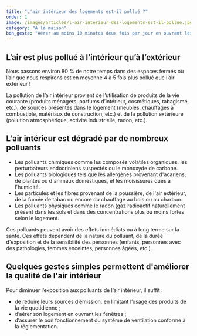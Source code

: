 ```yaml
---
title: "L'air intérieur des logements est-il pollué ?"
order: 1
image: /images/articles/l-air-interieur-des-logements-est-il-pollue.jpg
category: "A la maison"
bon_geste: "Aérer au moins 10 minutes deux fois par jour en ouvrant les fenêtres pour créer un courant d'air dans chaque pièce du logement."
---
```


## L’air est plus pollué à l’intérieur qu’à l’extérieur

Nous passons environ 80 % de notre temps dans des espaces fermés où l’air que nous respirons est en moyenne 4 à 5 fois plus pollué que l’air extérieur !

La pollution de l’air intérieur provient de l’utilisation de produits de la vie courante (produits ménagers, parfums d’intérieur, cosmétiques, tabagisme, etc.), de sources présentes dans le logement (meubles, chauffages à combustible, matériaux de construction, etc.) et de la pollution extérieure (pollution atmosphérique, activité industrielle, radon, etc.).

## L'air intérieur est dégradé par de nombreux polluants

- Les polluants chimiques comme les composés volatiles organiques, les perturbateurs endocriniens suspectés ou le monoxyde de carbone.
- Les polluants biologiques tels que les allergènes provenant d'acariens, de plantes ou d'animaux domestiques, et les moisissures dues à l'humidité.
- Les particules et les fibres provenant de la poussière, de l'air extérieur, de la fumée de tabac ou encore du chauffage au bois ou au charbon.
- Les polluants physiques comme le radon (gaz radioactif naturellement présent dans les sols et dans des concentrations plus ou moins fortes selon le logement.

Ces polluants peuvent avoir des effets immédiats ou à long terme sur la santé. Ces effets dépendent de la nature du polluant, de la durée d'exposition et de la sensibilité des personnes (enfants, personnes avec des pathologies, femmes enceintes, personnes âgées, etc.).

## Quelques gestes simples permettent d'améliorer la qualité de l'air intérieur

Pour diminuer l’exposition aux polluants de l’air intérieur, il suffit :
- de réduire leurs sources d’émission, en limitant l’usage des produits de la vie quotidienne ;
- d’aérer son logement en ouvrant les fenêtres ;
- d’assurer le bon fonctionnement du système de ventilation conforme à la réglementation.
